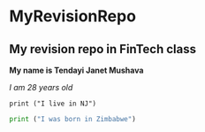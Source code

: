 # MyRevisionRepo
## My revision repo in FinTech class

**My name is Tendayi Janet Mushava**

*I am 28 years old*

```
print ("I live in NJ")
```

```python
print ("I was born in Zimbabwe")
```
